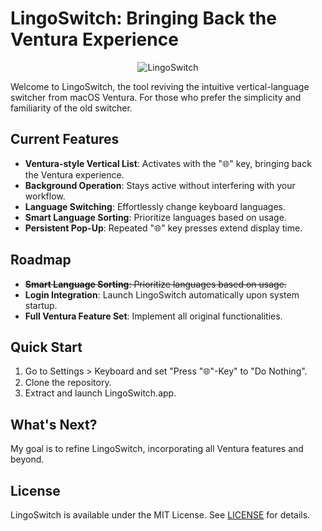# LingoSwitch: Bringing Back the Ventura Experience

<p align="center">
  <img src="https://s6.gifyu.com/images/S8iJV.gif" alt="LingoSwitch" width="auto" height="auto">
</p>

Welcome to LingoSwitch, the tool reviving the intuitive vertical-language switcher from macOS Ventura. For those who prefer the simplicity and familiarity of the old switcher.

## Current Features

- **Ventura-style Vertical List**: Activates with the "🌐" key, bringing back the Ventura experience.
- **Background Operation**: Stays active without interfering with your workflow.
- **Language Switching**: Effortlessly change keyboard languages.
- **Smart Language Sorting**: Prioritize languages based on usage.
- **Persistent Pop-Up**: Repeated "🌐" key presses extend display time.

## Roadmap

- ~~**Smart Language Sorting**: Prioritize languages based on usage.~~
- **Login Integration**: Launch LingoSwitch automatically upon system startup.
- **Full Ventura Feature Set**: Implement all original functionalities.

## Quick Start

1. Go to Settings > Keyboard and set "Press "🌐"-Key" to "Do Nothing".
2. Clone the repository.
3. Extract and launch LingoSwitch.app.

## What's Next?

My goal is to refine LingoSwitch, incorporating all Ventura features and beyond.

## License
LingoSwitch is available under the MIT License. See [LICENSE](LICENSE) for details.
